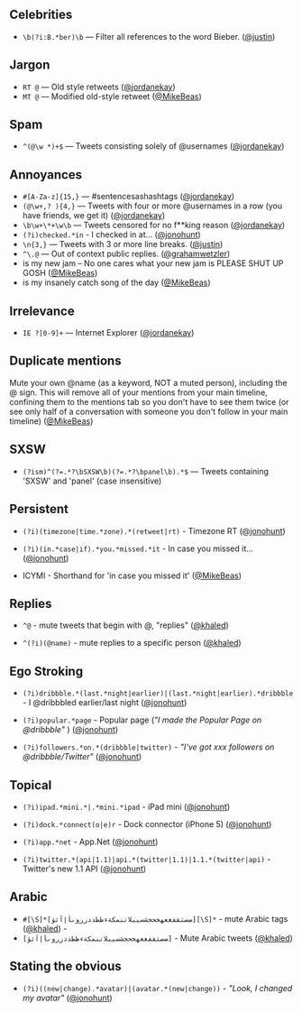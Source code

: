 Celebrities
-----------
* `\b(?i:B.*ber)\b` — Filter all references to the word Bieber. ([@justin](http://twitter.com/justin))

Jargon
------
* `RT @` — Old style retweets ([@jordanekay](http://twitter.com/jordanekay))
* `MT @` — Modified old-style retweet ([@MikeBeas](http://twitter.com/MikeBeas))

Spam
----
* `^(@\w *)+$` — Tweets consisting solely of @usernames ([@jordanekay](http://twitter.com/jordanekay))

Annoyances
----------
* `#[A-Za-z]{15,}` — #sentencesashashtags ([@jordanekay](http://twitter.com/jordanekay))
* `(@\w+,? ){4,}` — Tweets with four or more @usernames in a row (you have friends, we get it) ([@jordanekay](http://twitter.com/jordanekay))
* `\b\w+\*+\w\b` — Tweets censored for no f**king reason ([@jordanekay](http://twitter.com/jordanekay))
* `(?i)checked.*in` - I checked in at... ([@jonohunt](http://twitter.com/jonohunt))
* `\n{3,}` — Tweets with 3 or more line breaks. ([@justin](http://twitter.com/justin))
* `^\.@` — Out of context public replies. ([@grahamwetzler](http://twitter.com/grahamwetzler))
* is my new jam – No one cares what your new jam is PLEASE SHUT UP GOSH ([@MikeBeas](http://twitter.com/MikeBeas))
* is my insanely catch song of the day ([@MikeBeas](http://twitter.com/MikeBeas))

Irrelevance
-----------
* `IE ?[0-9]+` — Internet Explorer ([@jordanekay](http://twitter.com/jordanekay))

Duplicate mentions
-----------
Mute your own @name (as a keyword, NOT a muted person), including the @ sign. This will remove all of your mentions from your main timeline, confining them to the mentions tab so you don't have to see them twice (or see only half of a conversation with someone you don't follow in your main timeline) ([@MikeBeas](http://twitter.com/MikeBeas))

SXSW
-----------
* `(?ism)^(?=.*?\bSXSW\b)(?=.*?\bpanel\b).*$` — Tweets containing 'SXSW' and 'panel' (case insensitive)

Persistent
-----------
* `(?i)(timezone|time.*zone).*(retweet|rt)` - Timezone RT ([@jonohunt](http://twitter.com/jonohunt))

* `(?i)(in.*case|if).*you.*missed.*it` - In case you missed it… ([@jonohunt](http://twitter.com/jonohunt))

* ICYMI - Shorthand for 'in case you missed it' ([@MikeBeas](http://twitter.com/MikeBeas))


Replies
-----------
* `^@` - mute tweets that begin with @, "replies" ([@khaled](http://twitter.com/khaled))

* `^(?i)(@name)` - mute replies to a specific person ([@khaled](http://twitter.com/khaled))

Ego Stroking
-----------
* `(?i)dribbble.*(last.*night|earlier)|(last.*night|earlier).*dribbble` - I @dribbbled earlier/last night ([@jonohunt](http://twitter.com/jonohunt))

* `(?i)popular.*page` - Popular page (*"I made the Popular Page on @dribbble"* ) ([@jonohunt](http://twitter.com/jonohunt))

* `(?i)followers.*on.*(dribbble|twitter)` - *"I've got xxx followers on @dribbble/Twitter"* ([@jonohunt](http://twitter.com/jonohunt))

Topical
-----------
* `(?i)ipad.*mini.*|.*mini.*ipad` - iPad mini ([@jonohunt](http://twitter.com/jonohunt))

* `(?i)dock.*connect(o|e)r` - Dock connector (iPhone 5) ([@jonohunt](http://twitter.com/jonohunt))

* `(?i)app.*net` - App.Net ([@jonohunt](http://twitter.com/jonohunt))

* `(?i)twitter.*(api|1.1)|api.*(twitter|1.1)|1.1.*(twitter|api)` - Twitter's new 1.1 API ([@jonohunt](http://twitter.com/jonohunt))

Arabic
-----------
* `#[\S]*[ضصثقفغعهخحجشسيبلاتنمكةءظطذدزروىأإآئؤ][\S]*` - mute Arabic tags ([@khaled](http://twitter.com/khaled))
                                                      - 
* `[ضصثقفغعهخحجشسيبلاتنمكةءظطذدزروىأإآئؤ]` - Mute Arabic tweets ([@khaled](http://twitter.com/khaled))

Stating the obvious
----------
* `(?i)((new|change).*avatar)|(avatar.*(new|change))` - *"Look, I changed my avatar"* ([@jonohunt](http://twitter.com/jonohunt))
